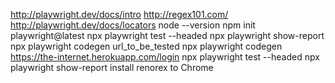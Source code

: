 http://playwright.dev/docs/intro
http://regex101.com/
http://playwright.dev/docs/locators
node --version
npm init playwright@latest
npx playwright test --headed
npx playwright show-report
npx playwright codegen url_to_be_tested
npx playwright codegen https://the-internet.herokuapp.com/login
npx playwright test --headed
npx playwright show-report
install renorex to Chrome